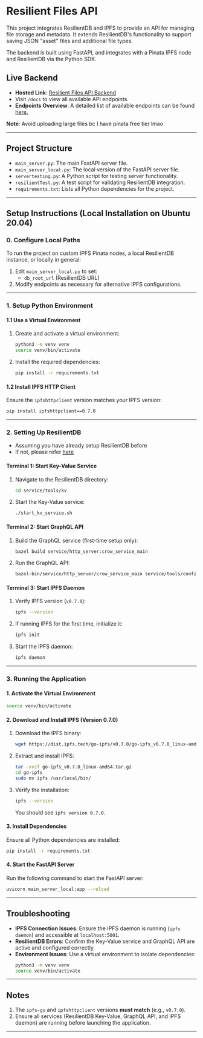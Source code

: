 # Resilient Files API

This project integrates ResilientDB and IPFS to provide an API for managing file storage and metadata. It extends ResilientDB's functionality to support saving JSON "asset" files and additional file types.

The backend is built using FastAPI, and integrates with a Pinata IPFS node and ResilientDB via the Python SDK.

## **Live Backend**
- **Hosted Link**: [Resilient Files API Backend](https://resilientfilesbackend.onrender.com)
- Visit `/docs` to view all available API endpoints.
- **Endpoints Overview**: A detailed list of available endpoints can be found [here.](https://github.com/Echo108471/ResilientFilesAPI/blob/main/API_README.md)

**Note**: Avoid uploading large files bc I have pinata free tier lmao

---

## **Project Structure**
- `main_server.py`: The main FastAPI server file.
- `main_server_local.py`: The local version of the FastAPI server file.
- `servertesting.py`: A Python script for testing server functionality.
- `resilientTest.py`: A test script for validating ResilientDB integration.
- `requirements.txt`: Lists all Python dependencies for the project.

---

## **Setup Instructions (Local Installation on Ubuntu 20.04)**

### **0. Configure Local Paths**
To run the project on custom IPFS Pinata nodes, a local ResilientDB instance, or locally in general:
1. Edit `main_server_local.py` to set:
   - `db_root_url` (ResilientDB URL)
2. Modify endpoints as necessary for alternative IPFS configurations.

---

### **1. Setup Python Environment**

#### **1.1 Use a Virtual Environment**
1. Create and activate a virtual environment:
   ```bash
   python3 -m venv venv
   source venv/bin/activate
   ```
2. Install the required dependencies:
   ```bash
   pip install -r requirements.txt
   ```

#### **1.2 Install IPFS HTTP Client**
Ensure the `ipfshttpclient` version matches your IPFS version:
```bash
pip install ipfshttpclient==0.7.0
```

---

### **2. Setting Up ResilientDB**
 - Assuming you have already setup ResilientDB before
 - If not, please refer [here](https://github.com/apache/incubator-resilientdb)

#### **Terminal 1: Start Key-Value Service**
1. Navigate to the ResilientDB directory:
   ```bash
   cd service/tools/kv
   ```
2. Start the Key-Value service:
   ```bash
   ./start_kv_service.sh
   ```

#### **Terminal 2: Start GraphQL API**
1. Build the GraphQL service (first-time setup only):
   ```bash
   bazel build service/http_server:crow_service_main
   ```
2. Run the GraphQL API:
   ```bash
   bazel-bin/service/http_server/crow_service_main service/tools/config/interface/client.config service/http_server/server_config.config
   ```

#### **Terminal 3: Start IPFS Daemon**
1. Verify IPFS version (`v0.7.0`):
   ```bash
   ipfs --version
   ```
2. If running IPFS for the first time, initialize it:
   ```bash
   ipfs init
   ```
3. Start the IPFS daemon:
   ```bash
   ipfs daemon
   ```

---

### **3. Running the Application**


#### **1. Activate the Virtual Environment**
```bash
source venv/bin/activate
```

#### **2. Download and Install IPFS (Version 0.7.0)**

1. Download the IPFS binary:
   ```bash
   wget https://dist.ipfs.tech/go-ipfs/v0.7.0/go-ipfs_v0.7.0_linux-amd64.tar.gz
   ```

2. Extract and install IPFS:
   ```bash
   tar -xvzf go-ipfs_v0.7.0_linux-amd64.tar.gz
   cd go-ipfs
   sudo mv ipfs /usr/local/bin/
   ```

3. Verify the installation:
   ```bash
   ipfs --version
   ```
   You should see `ipfs version 0.7.0`.

#### **3. Install Dependencies**
Ensure all Python dependencies are installed:
```bash
pip install -r requirements.txt
```

#### **4. Start the FastAPI Server**
Run the following command to start the FastAPI server:
```bash
uvicorn main_server_local:app --reload
```


---

## **Troubleshooting**

- **IPFS Connection Issues**: Ensure the IPFS daemon is running (`ipfs daemon`) and accessible at `localhost:5001`.
- **ResilientDB Errors**: Confirm the Key-Value service and GraphQL API are active and configured correctly.
- **Environment Issues**: Use a virtual environment to isolate dependencies:
  ```bash
  python3 -m venv venv
  source venv/bin/activate
  ```

---

## **Notes**
1. The `ipfs-go` and `ipfshttpclient` versions **must match** (e.g., `v0.7.0`).
2. Ensure all services (ResilientDB Key-Value, GraphQL API, and IPFS daemon) are running before launching the application.

---

